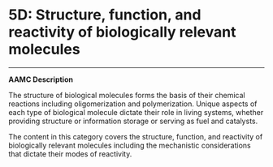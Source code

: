 # 5D: Structure, function, and reactivity of biologically relevant molecules

------

**AAMC Description**

The structure of biological molecules forms the basis of their chemical reactions including oligomerization and polymerization. Unique aspects of each type of biological molecule dictate their role in living systems, whether providing structure or information storage or serving as fuel and catalysts.

The content in this category covers the structure, function, and reactivity of biologically relevant molecules including the mechanistic considerations that dictate their modes of reactivity.